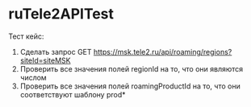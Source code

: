 # ruTele2APITest
Тест кейс:
1. Сделать запрос GET https://msk.tele2.ru/api/roaming/regions?siteId=siteMSK  
2. Проверить все значения полей regionId на то, что они являются числом  
3. Проверить все значения полей roamingProductId на то, что они соответствуют шаблону prod*  
